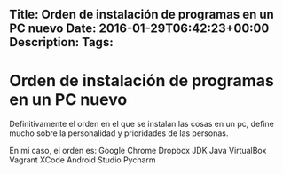 Title: Orden de instalación de programas en un PC nuevo
Date: 2016-01-29T06:42:23+00:00
Description: 
Tags: 
---
# Orden de instalación de programas en un PC nuevo

Definitivamente el orden en el que se instalan las cosas en un pc, define mucho sobre la personalidad y prioridades de las personas.

En mi caso, el orden es:
Google Chrome
Dropbox
JDK Java
VirtualBox
Vagrant
XCode
Android Studio
Pycharm